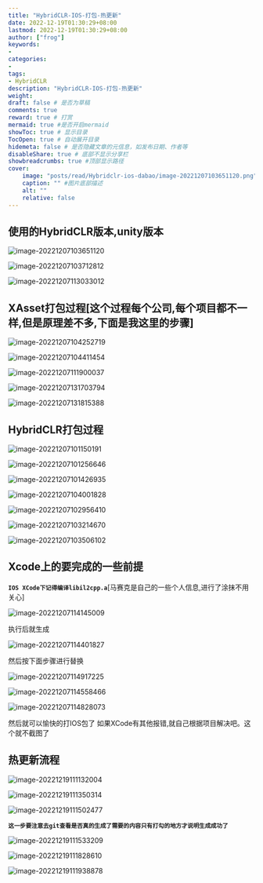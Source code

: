 ```yaml
---
title: "HybridCLR-IOS-打包-热更新"
date: 2022-12-19T01:30:29+08:00
lastmod: 2022-12-19T01:30:29+08:00
author: ["frog"]
keywords:
-
categories:
- 
tags:
- HybridCLR
description: "HybridCLR-IOS-打包-热更新"
weight:
draft: false # 是否为草稿
comments: true
reward: true # 打赏
mermaid: true #是否开启mermaid
showToc: true # 显示目录
TocOpen: true # 自动展开目录
hidemeta: false # 是否隐藏文章的元信息，如发布日期、作者等
disableShare: true # 底部不显示分享栏
showbreadcrumbs: true #顶部显示路径
cover:
    image: "posts/read/Hybridclr-ios-dabao/image-20221207103651120.png" #图片路径例如：posts/tech/123/123.png
    caption: "" #图片底部描述
    alt: ""
    relative: false
---
```


## 使用的HybridCLR版本,unity版本

![image-20221207103651120](image-20221207103651120.png)

![image-20221207103712812](image-20221207103712812.png)

![image-20221207113033012](image-20221207113033012.png)

## XAsset打包过程[这个过程每个公司,每个项目都不一样,但是原理差不多,下面是我这里的步骤]

![image-20221207104252719](image-20221207104252719.png)

![image-20221207104411454](image-20221207104411454.png)

![image-20221207111900037](image-20221207111900037.png)

![image-20221207131703794](image-20221207131703794.png)

![image-20221207131815388](image-20221207131815388.png)

## HybridCLR打包过程

![image-20221207101150191](image-20221207101150191.png)

![image-20221207101256646](image-20221207101256646.png)

![image-20221207101426935](image-20221207101426935.png)

![image-20221207104001828](image-20221207104001828.png)

![image-20221207102956410](image-20221207102956410.png)



![image-20221207103214670](image-20221207103214670.png)

![image-20221207103506102](image-20221207103506102.png)

## Xcode上的要完成的一些前提

**`IOS XCode下记得编译libil2cpp.a`**[马赛克是自己的一些个人信息,进行了涂抹不用关心]

![image-20221207114145009](image-20221207114145009.png)

执行后就生成

![image-20221207114401827](image-20221207114401827.png)

然后按下面步骤进行替换

![image-20221207114917225](image-20221207114917225.png)

![image-20221207114558466](image-20221207114558466.png)

![image-20221207114828073](image-20221207114828073.png)

然后就可以愉快的打IOS包了 如果XCode有其他报错,就自己根据项目解决吧。这个就不截图了

## 热更新流程

![image-20221219111132004](image-20221219111132004.png)

![image-20221219111350314](image-20221219111350314.png)

![image-20221219111502477](image-20221219111502477.png)

**`这一步要注意去git查看是否真的生成了需要的内容只有打勾的地方才说明生成成功了`**

![image-20221219111533209](image-20221219111533209.png)

![image-20221219111828610](image-20221219111828610.png)

![image-20221219111938878](image-20221219111938878.png)